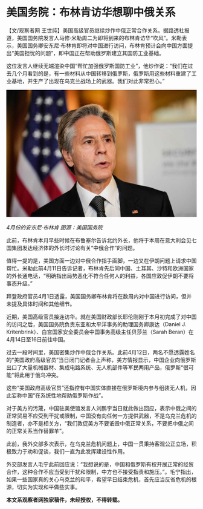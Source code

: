# 美国务院：布林肯访华想聊中俄关系

【文/观察者网
王世纯】美国高级官员继续炒作中俄正常合作关系。据路透社报道，美国国务院发言人马修·米勒周二为即将到来的布林肯访华“吹风”。米勒表示，美国国务卿安东尼·布林肯即将对中国进行访问，布林肯预计会向中国方面提出“美国担忧的问题”，即中国正在帮助俄罗斯建立其国防工业基础。

这位发言人继续无端渲染中国“帮忙加强俄罗斯国防工业”，他炒作说：“我们在过去几个月看到的是，有一些材料从中国转移到俄罗斯，俄罗斯用这些材料重建了工业基地，并生产了出现在乌克兰战场上的武器。我们对此非常担心。”

![aeb442e0fc0d127877291e4d7504ceab.jpg](https://raw.githubusercontent.com/qqhsx/qqnews_image/main/2024/04/17/美国务院：布林肯访华想聊中俄关系/aeb442e0fc0d127877291e4d7504ceab.jpg)

_4月份的安东尼·布林肯 图源：美国国务院_

此前，布林肯本月早些时候在布鲁塞尔告诉北约外长，他将于本周在意大利会见七国集团发达经济体的外长时讨论有关“中俄合作”的问题。

值得一提的是，美国方面一边对中俄合作指手画脚，一边又在伊朗问题上请求中国帮忙。米勒此前4月11日告诉记者，布林肯先后同中国、土耳其、沙特和欧洲国家的外长通电话，“明确指出局势恶化不符合任何人的利益，各国应敦促伊朗不要将事态升级。”

拜登政府官员4月1日透露，美国国务卿布林肯将在数周内对中国进行访问，但并未提及具体时间和其他细节。

近期，美国高级官员接连访华。就在美国财政部长耶伦刚刚于本月初完成了对中国的访问之后，美国国务院负责东亚和太平洋事务的助理国务卿康达（Daniel J.
Kritenbrink）、白宫国家安全委员会中国事务高级主任贝莎兰（Sarah Beran）在4月14日至16日前往中国。

过去一段时间里，美国密集炒作中俄合作关系。此前4月12日，两名不愿透露姓名的“美国政府高级官员”当日闭门记者会上声称，美方情报显示，中国企业向俄罗斯出口了大量机械器材、集成电路系统、无人机部件等军民两用产品，俄罗斯“很可能”将此用于俄乌冲突。

这些“美国政府高级官员”还指控有中国实体直接在俄罗斯境内参与组装无人机，因此妄称中国“在系统性地帮助俄罗斯作战”。

对于美方的污蔑，中国驻美使馆发言人刘鹏宇当日就此做出回应，表示中俄之间的正常贸易不应受到干扰或限制，中国没有向任何一方提供武器，不是乌克兰危机的制造者，亦不是相关方，“我们敦促美方不要诋毁中俄正常关系，不要把中俄之间的正常关系当作替罪羊”。

此前，我外交部多次表示，在乌克兰危机问题上，中国一贯秉持客观公正立场，积极致力于劝和促谈，我们一直为此发挥建设性作用。

外交部发言人毛宁此前回应说：“我想说的是，中国和俄罗斯有权开展正常的经贸合作，这种合作不应当受到干扰和限制，中方也不接受指责和施压。”。毛宁指出，如果一些国家真的关心乌克兰的和平，希望早日结束危机，首先应当反省危机的根源，切实为实现和平做些实事。

**本文系观察者网独家稿件，未经授权，不得转载。**

